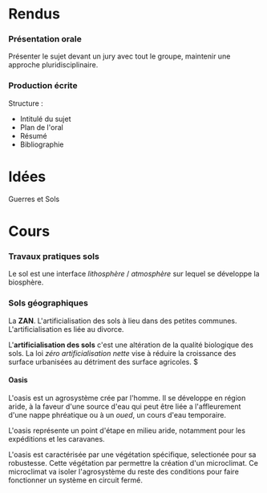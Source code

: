 # Rendus

### Présentation orale

Présenter le sujet devant un jury avec tout le groupe, maintenir une approche pluridisciplinaire.

### Production écrite

Structure :
 - Intitulé du sujet
 - Plan de l'oral
 - Résumé
 - Bibliographie

# Idées

Guerres et Sols

# Cours

### Travaux pratiques sols

Le sol est une interface *lithosphère* / *atmosphère* sur lequel se développe la biosphère.

### Sols géographiques

La **ZAN**. L'artificialisation des sols à lieu dans des petites communes. L'artificialisation es liée au divorce.

L'**artificialisation des sols** c'est une altération de la qualité biologique des sols. La loi *zéro artificialisation nette* vise à réduire la croissance des surface urbanisées au détriment des surface agricoles. $

#### Oasis

L'oasis est un agrosystème crée par l'homme. Il se développe en région aride, à la faveur d'une source d'eau qui peut être liée a l'affleurement d'une nappe phréatique ou à un *oued*, un cours d'eau temporaire.

L'oasis représente un point d'étape en milieu aride, notamment pour les expéditions et les caravanes. 

L'oasis est caractérisée par une végétation spécifique, selectionée pour sa robustesse. Cette végétation par permettre la création d'un microclimat. Ce microclimat va isoler l'agrosystème du reste des conditions pour faire fonctionner un système en circuit fermé.
